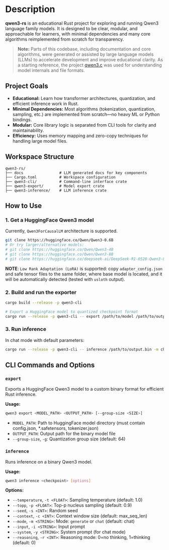 # Description

**qwen3-rs** is an educational Rust project for exploring and running Qwen3 language family models. It is designed to be clear, modular, and approachable for learners, with minimal dependencies and many core algorithms reimplemented from scratch for transparency.

> **Note:** Parts of this codebase, including documentation and core algorithms, were generated or assisted by large language models (LLMs) to accelerate development and improve educational clarity. As a starting reference, the project [qwen3.c](https://github.com/adriancable/qwen3.c) was used for understanding model internals and file formats.

## Project Goals

- **Educational:** Learn how transformer architectures, quantization, and efficient inference work in Rust.
- **Minimal Dependencies:** Most algorithms (tokenization, quantization, sampling, etc.) are implemented from scratch—no heavy ML or Python bindings.
- **Modular:** Core library logic is separated from CLI tools for clarity and maintainability.
- **Efficiency:** Uses memory mapping and zero-copy techniques for handling large model files.

## Workspace Structure

```
qwen3-rs/
├── docs                # LLM generated docs for key components
├── Cargo.toml          # Workspace configuration
├── qwen3-cli/          # Command-line interface crate
├── qwen3-export/       # Model export crate
├── qwen3-inference/    # LLM inference crate
```

## How to Use

### 1. Get a HuggingFace Qwen3 model

Currently, `Qwen3ForCausalLM` architecture is supported.

```bash
git clone https://huggingface.co/Qwen/Qwen3-0.6B
# Or try larger/alternative models:
# git clone https://huggingface.co/Qwen/Qwen3-4B
# git clone https://huggingface.co/Qwen/Qwen3-8B
# git clone https://huggingface.co/deepseek-ai/DeepSeek-R1-0528-Qwen3-8B
```

**NOTE**: `Low Rank Adaptation (LoRA)` is supported: copy `adapter_config.json` and safe tensor files to the same folder,
where base model is located, and it will be automatically detected (tested with `usloth` output).

### 2. Build and run the exporter

```bash
cargo build --release -p qwen3-cli

# Export a HuggingFace model to quantized checkpoint format
cargo run --release -p qwen3-cli -- export /path/to/model /path/to/output.bin --group-size 64
```

### 3. Run inference

In chat mode with default parameters:

```bash
cargo run --release -p qwen3-cli -- inference /path/to/output.bin -m chat
```

## CLI Commands and Options

### `export`

Exports a HuggingFace Qwen3 model to a custom binary format for efficient Rust inference.

**Usage:**

```bash
qwen3 export <MODEL_PATH> <OUTPUT_PATH> [--group-size <SIZE>]
```

- `MODEL_PATH`: Path to HuggingFace model directory (must contain config.json, \*.safetensors, tokenizer.json)
- `OUTPUT_PATH`: Output path for the binary model file
- `--group-size`, `-g`: Quantization group size (default: 64)

### `inference`

Runs inference on a binary Qwen3 model.

**Usage:**

```bash
qwen3 inference <checkpoint> [options]
```

**Options:**

- `--temperature`, `-t <FLOAT>`: Sampling temperature (default: 1.0)
- `--topp`, `-p <FLOAT>`: Top-p nucleus sampling (default: 0.9)
- `--seed`, `-s <INT>`: Random seed
- `--context`, `-c <INT>`: Context window size (default: max_seq_len)
- `--mode`, `-m <STRING>`: Mode: `generate` or `chat` (default: chat)
- `--input`, `-i <STRING>`: Input prompt
- `--system`, `-y <STRING>`: System prompt (for chat mode)
- `--reasoning`, `-r <INT>`: Reasoning mode: 0=no thinking, 1=thinking (default: 0)
